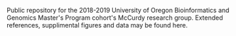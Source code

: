 Public repository for the 2018-2019 University of Oregon Bioinformatics and Genomics Master's Program cohort's McCurdy research group. Extended references, supplimental figures and data may be found here. 
